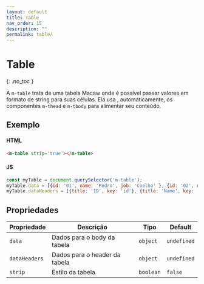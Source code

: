 ```yaml
---
layout: default
title: Table
nav_order: 15
description: ""
permalink: table/
---
```

# Table
{: .no_toc }

A `m-table` trata de uma tabela Macaw onde é possível passar valores em formato de string para suas células. Ela usa , automaticamente, os componentes `m-thead` e `m-tbody` para alimentar seu conteúdo.

## Exemplo

<m-table strip='true' class="mcw-preview"></m-table>
<script>
    const myTable = document.querySelector('m-table');
    myTable.data = [{id: '01', name: 'Pedro', job: 'Coelho' }, {id: '02', name: 'Patrick', job: 50 }];
    myTable.dataHeaders = [{title: 'ID', key: 'id'}, {title: 'Name', key: 'name'}, {title: 'Job', key: 'job'},];
</script>

#### HTML
```html
<m-table strip='true'></m-table>
```

#### JS
```js
const myTable = document.querySelector('m-table');
myTable.data = [{id: '01', name: 'Pedro', job: 'Coelho' }, {id: '02', name: 'Patrick', job: 'Estrela' }];
myTable.dataHeaders = [{title: 'ID', key: 'id'}, {title: 'Name', key: 'name'}, {title: 'Job', key: 'job'},];
```

## Propriedades

| Propriedade  | Descrição                     | Tipo      | Default     |
| ------------ | ----------------------------- | --------- | ----------- |
| `data`       | Dados para o body da tabela   | `object`  | `undefined` |
| `dataHeaders`| Dados para o header da tabela | `object`  | `undefined` |
| `strip`      | Estilo da tabela              | `boolean` | `false`     |